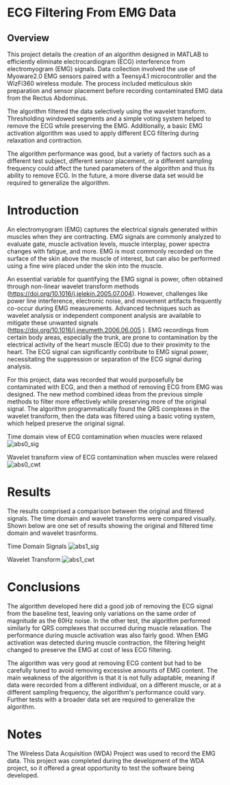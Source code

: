 # ECG Filtering From EMG Data

## Overview
This project details the creation of an algorithm designed in MATLAB to efficiently eliminate electrocardiogram (ECG) interference from electromyogram (EMG) signals. Data collection involved the use of Myoware2.0 EMG sensors paired with a Teensy4.1 microcontroller and the WizFi360 wireless module. The process included meticulous skin preparation and sensor placement before recording contaminated EMG data from the Rectus Abdominus. 

The algorithm filtered the data selectively using the wavelet transform. Thresholding windowed segments and a simple voting system helped to remove the ECG while preserving the EMG. Additionally, a basic EMG activation algorithm was used to apply different ECG filtering during relaxation and contraction.   

The algorithm performance was good, but a variety of factors such as a different test subject, different sensor placement, or a different sampling frequency could affect the tuned parameters of the algorithm and thus its ability to remove ECG. In the future, a more diverse data set would be required to generalize the algorithm.  


# Introduction
An electromyogram (EMG) captures the electrical signals generated within muscles when they are contracting. EMG signals are commonly analyzed to evaluate gate, muscle activation levels, muscle interplay, power spectra changes with fatigue, and more. EMG is most commonly recorded on the surface of the skin above the muscle of interest, but can also be performed using a fine wire placed under the skin into the muscle.
    
An essential variable for quantifying the EMG signal is power, often obtained through non-linear wavelet transform methods (https://doi.org/10.1016/j.jelekin.2005.07.004). However, challenges like power line interference, electronic noise, and movement artifacts frequently co-occur during EMG measurements. Advanced techniques such as wavelet analysis or independent component analysis are available to mitigate these unwanted signals (https://doi.org/10.1016/j.jneumeth.2006.06.005 ).
EMG recordings from certain body areas, especially the trunk, are prone to contamination by the electrical activity of the heart muscle (ECG) due to their proximity to the heart. The ECG signal can significantly contribute to EMG signal power, necessitating the suppression or separation of the ECG signal during analysis.

For this project, data was recorded that would purposefully be contaminated with ECG, and then a method of removing ECG from EMG was designed. The new method combined ideas from the previous simple methods to filter more effectively while preserving more of the original signal. The algorithm programmatically found the QRS complexes in the wavelet transform, then the data was filtered using a basic voting system, which helped preserve the original signal.

Time domain view of ECG contamination when muscles were relaxed
![abs0_sig](https://github.com/user-attachments/assets/750c0539-08c8-467e-84c4-e234d398f46e)

Wavelet transform view of ECG contamination when muscles were relaxed
![abs0_cwt](https://github.com/user-attachments/assets/54922bed-aef1-4dcf-a32a-86b6edfec712)


# Results
The results comprised a comparison between the original and filtered signals. The time domain and wavelet transforms were compared visually. Shown below are one set of results showing the original and filtered time domain and wavelet trasnforms.

Time Domain Signals
![abs1_sig](https://github.com/user-attachments/assets/62697659-8234-4ac5-845c-65613ee82422)

Wavelet Transform
![abs1_cwt](https://github.com/user-attachments/assets/e3e8f2ba-ea38-41b9-a226-d3cf3ce5a9b6)

# Conclusions
The algorithm developed here did a good job of removing the ECG signal from the baseline test, leaving only variations on the same order of magnitude as the 60Hz noise. In the other test, the algorithm performed similarly for QRS complexes that occurred during muscle relaxation. The performance during muscle activation was also fairly good. When EMG activation was detected during muscle contraction, the filtering height changed to preserve the EMG at cost of less ECG filtering.

The algorithm was very good at removing ECG content but had to be carefully tuned to avoid removing excessive amounts of EMG content. The main weakness of the algorithm is that it is not fully adaptable, meaning if data were recorded from a different individual, on a different muscle, or at a different sampling frequency, the algorithm's performance could vary. Further tests with a broader data set are required to generalize the algorithm. 

# Notes
The Wireless Data Acquisition (WDA) Project was used to record the EMG data. This project was completed during the development of the WDA project, so it offered a great opportunity to test the software being developed. 
